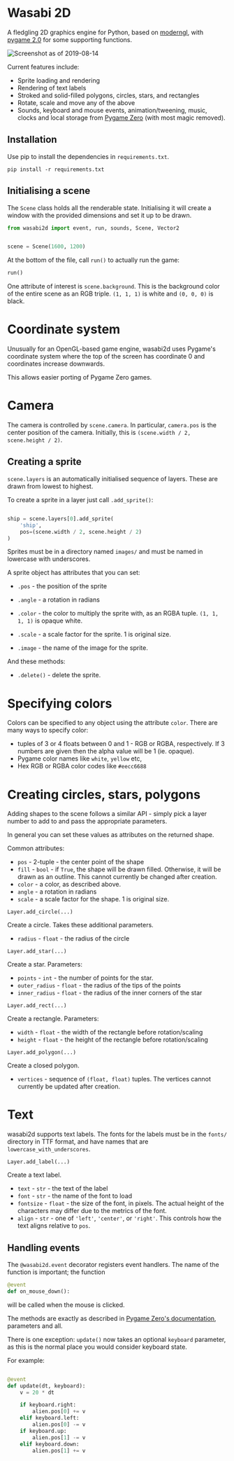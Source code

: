 # Wasabi 2D

A fledgling 2D graphics engine for Python, based on [moderngl], with
[pygame 2.0] for some supporting functions.

![Screenshot as of 2019-08-14](https://github.com/lordmauve/wasabi2d/raw/master/docs/2019-08-14-screenshot.png)


[moderngl]: https://github.com/moderngl/moderngl
[pygame 2.0]: https://www.pygame.org/news


Current features include:

* Sprite loading and rendering
* Rendering of text labels
* Stroked and solid-filled polygons, circles, stars, and rectangles
* Rotate, scale and move any of the above
* Sounds, keyboard and mouse events, animation/tweening, music, clocks and
  local storage
  from [Pygame Zero](https://pygame-zero.readthedocs.io/en/stable/index.html)
  (with most magic removed).


## Installation


Use pip to install the dependencies in `requirements.txt`.

```
pip install -r requirements.txt
```


## Initialising a scene


The `Scene` class holds all the renderable state. Initialising it will create a
window with the provided dimensions and set it up to be drawn.


```python
from wasabi2d import event, run, sounds, Scene, Vector2


scene = Scene(1600, 1200)
```

At the bottom of the file, call `run()` to actually run the game:

```python
run()
```


One attribute of interest is `scene.background`. This is the background color
of the entire scene as an RGB triple. `(1, 1, 1)` is white and `(0, 0, 0)` is
black.


# Coordinate system

Unusually for an OpenGL-based game engine, wasabi2d uses Pygame's coordinate
system where the top of the screen has coordinate 0 and coordinates increase
downwards.

This allows easier porting of Pygame Zero games.


# Camera

The camera is controlled by `scene.camera`. In particular, `camera.pos` is the
center position of the camera. Initially, this is `(scene.width / 2,
scene.height / 2)`.


## Creating a sprite

`scene.layers` is an automatically initialised sequence of layers. These are
drawn from lowest to highest.

To create a sprite in a layer just call `.add_sprite()`:

```python

ship = scene.layers[0].add_sprite(
    'ship',
    pos=(scene.width / 2, scene.height / 2)
)

```

Sprites must be in a directory named `images/` and must be named in lowercase
with underscores.


A sprite object has attributes that you can set:

* `.pos` - the position of the sprite

* `.angle` - a rotation in radians

* `.color` - the color to multiply the sprite with, as an RGBA tuple.
`(1, 1, 1, 1)` is opaque white.

* `.scale` - a scale factor for the sprite. 1 is original size.

* `.image` - the name of the image for the sprite.


And these methods:

* `.delete()` - delete the sprite.


# Specifying colors

Colors can be specified to any object using the attribute `color`. There are
many ways to specify color:

* tuples of 3 or 4 floats between 0 and 1 - RGB or RGBA, respectively. If 3
  numbers are given then the alpha value will be 1 (ie. opaque).
* Pygame color names like `white`, `yellow` etc,
* Hex RGB or RGBA color codes like `#eecc6688`


# Creating circles, stars, polygons

Adding shapes to the scene follows a similar API - simply pick a layer number
to add to and pass the appropriate parameters.

In general you can set these values as attributes on the returned shape.

Common attributes:

* `pos` - 2-tuple - the center point of the shape
* `fill` - `bool` - if `True`, the shape will be drawn filled. Otherwise, it
   will be drawn as an outline. This cannot currently be changed after
   creation.
* `color` - a color, as described above.
* `angle` - a rotation in radians
* `scale` - a scale factor for the shape. 1 is original size.


`Layer.add_circle(...)`

Create a circle. Takes these additional parameters.

* `radius` - `float` - the radius of the circle


`Layer.add_star(...)`

Create a star. Parameters:

* `points` - `int` - the number of points for the star.
* `outer_radius` - `float` - the radius of the tips of the points
* `inner_radius` - `float` - the radius of the inner corners of the star


`Layer.add_rect(...)`

Create a rectangle. Parameters:

* `width` - `float` - the width of the rectangle before rotation/scaling
* `height` - `float` - the height of the rectangle before rotation/scaling


`Layer.add_polygon(...)`

Create a closed polygon.

* `vertices` - sequence of `(float, float)` tuples. The vertices cannot
  currently be updated after creation.


# Text

wasabi2d supports text labels. The fonts for the labels must be in the `fonts/`
directory in TTF format, and have names that are `lowercase_with_underscores`.


`Layer.add_label(...)`

Create a text label.

* `text` - `str` - the text of the label
* `font` - `str` - the name of the font to load
* `fontsize` - `float` - the size of the font, in pixels. The actual height of
  the characters may differ due to the metrics of the font.
* `align` - `str` - one of `'left'`, `'center'`, or `'right'`. This controls
  how the text aligns relative to `pos`.


## Handling events


The `@wasabi2d.event` decorator registers event handlers. The name of the
function is important; the function

```python
@event
def on_mouse_down():
```

will be called when the mouse is clicked.


The methods are exactly as described in
[Pygame Zero's documentation](https://pygame-zero.readthedocs.io/en/stable/hooks.html#event-handling-hooks),
parameters and all.

There is one exception: `update()` now takes an optional `keyboard` parameter,
as this is the normal place you would consider keyboard state.

For example:

```python

@event
def update(dt, keyboard):
    v = 20 * dt

    if keyboard.right:
        alien.pos[0] += v
    elif keyboard.left:
        alien.pos[0] -= v
    if keyboard.up:
        alien.pos[1] -= v
    elif keyboard.down:
        alien.pos[1] += v
```
